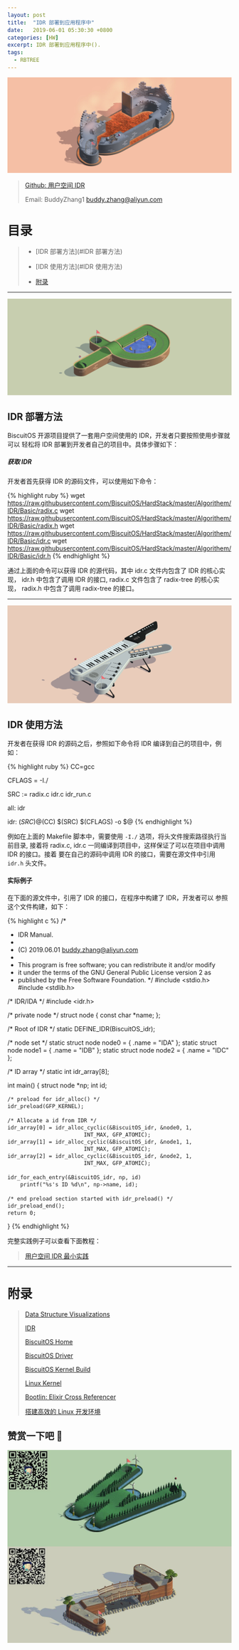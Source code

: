 ```yaml
---
layout: post
title:  "IDR 部署到应用程序中"
date:   2019-06-01 05:30:30 +0800
categories: [HW]
excerpt: IDR 部署到应用程序中().
tags:
  - RBTREE
---
```


![DTS](/assets/PDB/BiscuitOS/kernel/IND00000Q.jpg)

> [Github: 用户空间 IDR](https://github.com/BiscuitOS/HardStack/tree/master/Algorithem/IDR/Basic)
>
> Email: BuddyZhang1 <buddy.zhang@aliyun.com>

# 目录

> - [IDR 部署方法](#IDR 部署方法)
>
> - [IDR 使用方法](#IDR 使用方法)
>
> - [附录](#附录)

-----------------------------------
<span id="IDR 部署方法"></span>

![](/assets/PDB/BiscuitOS/kernel/IND00000P.jpg)

## IDR 部署方法

BiscuitOS 开源项目提供了一套用户空间使用的 IDR，开发者只要按照使用步骤就可以
轻松将 IDR 部署到开发者自己的项目中。具体步骤如下：

##### 获取 IDR

开发者首先获得 IDR 的源码文件，可以使用如下命令：

{% highlight ruby %}
wget https://raw.githubusercontent.com/BiscuitOS/HardStack/master/Algorithem/IDR/Basic/radix.c
wget https://raw.githubusercontent.com/BiscuitOS/HardStack/master/Algorithem/IDR/Basic/radix.h
wget https://raw.githubusercontent.com/BiscuitOS/HardStack/master/Algorithem/IDR/Basic/idr.c
wget https://raw.githubusercontent.com/BiscuitOS/HardStack/master/Algorithem/IDR/Basic/idr.h
{% endhighlight %}

通过上面的命令可以获得 IDR 的源代码，其中 idr.c 文件内包含了 IDR 的核心实现，
idr.h 中包含了调用 IDR 的接口, radix.c 文件包含了 radix-tree 的核心实现，
radix.h 中包含了调用 radix-tree 的接口。

------------------------------

<span id="IDR 使用方法"></span>

![](/assets/PDB/BiscuitOS/kernel/IND00000K.jpg)

## IDR 使用方法

开发者在获得 IDR 的源码之后，参照如下命令将 IDR 编译到自己的项目中，例如：

{% highlight ruby %}
CC=gcc

CFLAGS = -I./

SRC := radix.c idr.c idr_run.c

all: idr

idr: $(SRC)
	@$(CC) $(SRC) $(CFLAGS) -o $@
{% endhighlight %}

例如在上面的 Makefile 脚本中，需要使用 `-I./` 选项，将头文件搜索路径执行当前目录,
接着将 radix.c, idr.c 一同编译到项目中，这样保证了可以在项目中调用 IDR 的接口。接着
要在自己的源码中调用 IDR 的接口，需要在源文件中引用 `idr.h` 头文件。

#### 实际例子

在下面的源文件中，引用了 IDR 的接口，在程序中构建了 IDR，开发者可以
参照这个文件构建，如下：

{% highlight c %}
/*
 * IDR Manual.
 *
 * (C) 2019.06.01 <buddy.zhang@aliyun.com>
 *
 * This program is free software; you can redistribute it and/or modify
 * it under the terms of the GNU General Public License version 2 as
 * published by the Free Software Foundation.
 */
#include <stdio.h>
#include <stdlib.h>

/* IDR/IDA */
#include <idr.h>

/* private node */
struct node {
	const char *name;
};

/* Root of IDR */
static DEFINE_IDR(BiscuitOS_idr);

/* node set */
static struct node node0 = { .name = "IDA" };
static struct node node1 = { .name = "IDB" };
static struct node node2 = { .name = "IDC" };

/* ID array */
static int idr_array[8];

int main()
{
	struct node *np;
	int id;

	/* preload for idr_alloc() */
	idr_preload(GFP_KERNEL);

	/* Allocate a id from IDR */
	idr_array[0] = idr_alloc_cyclic(&BiscuitOS_idr, &node0, 1,
							INT_MAX, GFP_ATOMIC);
	idr_array[1] = idr_alloc_cyclic(&BiscuitOS_idr, &node1, 1,
							INT_MAX, GFP_ATOMIC);
	idr_array[2] = idr_alloc_cyclic(&BiscuitOS_idr, &node2, 1,
							INT_MAX, GFP_ATOMIC);

	idr_for_each_entry(&BiscuitOS_idr, np, id)
		printf("%s's ID %d\n", np->name, id);

	/* end preload section started with idr_preload() */
	idr_preload_end();
	return 0;
}
{% endhighlight %}

完整实践例子可以查看下面教程：

> [用户空间 IDR 最小实践](https://biscuitos.github.io/blog/IDR/#IDR%20%E5%9C%A8%E5%BA%94%E7%94%A8%E7%A8%8B%E5%BA%8F%E4%B8%AD%E6%9C%80%E5%B0%8F%E5%AE%9E%E8%B7%B5)

-----------------------------------------------

# <span id="附录">附录</span>

> [Data Structure Visualizations](https://www.cs.usfca.edu/~galles/visualization/Algorithms.html)
>
> [IDR](https://biscuitos.github.io/blog/IDR/)
>
> [BiscuitOS Home](https://biscuitos.github.io/)
>
> [BiscuitOS Driver](https://biscuitos.github.io/blog/BiscuitOS_Catalogue/)
>
> [BiscuitOS Kernel Build](https://biscuitos.github.io/blog/Kernel_Build/)
>
> [Linux Kernel](https://www.kernel.org/)
>
> [Bootlin: Elixir Cross Referencer](https://elixir.bootlin.com/linux/latest/source)
>
> [搭建高效的 Linux 开发环境](https://biscuitos.github.io/blog/Linux-debug-tools/)

## 赞赏一下吧 🙂

![MMU](/assets/PDB/BiscuitOS/kernel/HAB000036.jpg)
